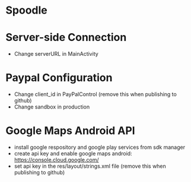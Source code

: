 # Spoodle

# Server-side Connection
- Change serverURL in MainActivity

# Paypal Configuration
- Change client_id in PayPalControl (remove this when publishing to github)
- Change sandbox in production

# Google Maps Android API
- install google respository and google play services from sdk manager
- create api key and enable google maps android: https://console.cloud.google.com/
- set api key in the res/layout/strings.xml file (remove this when publishing to github)